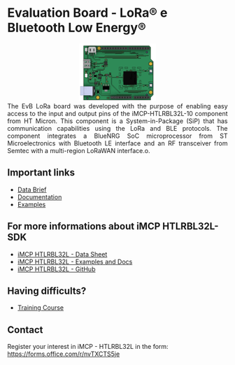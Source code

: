 # Evaluation Board - LoRa® e Bluetooth Low Energy®
<div align="center">
  <img src='/docs/images/evb-lora.png' id="topology" height="35%" width="35%"/>
</div
<br>
<div align="justify">
  The EvB LoRa board was developed with the purpose of enabling easy access to the input and output pins of the iMCP-HTLRBL32L-10 component from HT Micron. This component is a System-in-Package (SiP) that has communication capabilities using the LoRa and BLE protocols. The component integrates a BlueNRG SoC microprocessor from ST Microelectronics with Bluetooth LE interface and an RF transceiver from Semtec with a multi-region LoRaWAN interface.o.
</div>

## Important links

* [Data Brief](https://github.com/Hana-Electronics/EVB-LoRaWAN-HTLRBL32L/blob/main/docs/datacheets/EvB%20LoRa.pdf)
* [Documentation](https://github.com/Hana-Electronics/EVB-LoRaWAN-HTLRBL32L/tree/main/docs)
* [Examples](https://github.com/Hana-Electronics/EVB-LoRaWAN-HTLRBL32L/tree/main/examples)

## For more informations about iMCP HTLRBL32L-SDK 

* [iMCP HTLRBL32L - Data Sheet](https://github.com/htmicron/htlrbl32l/blob/documents/HTLRBL32L-Datasheet/DS002%20Rev.00%20-%20Datasheet%20HTLRBL32L-xx.pdf)
* [iMCP HTLRBL32L - Examples and Docs](https://github.com/htmicron/htlrbl32l/tree/SDK)
* [iMCP HTLRBL32L - GitHub](https://github.com/htmicron/htlrbl32l)

## Having difficults?   
* [Training Course](https://hanaelectronics.com.br/capacitacao/)

## Contact

Register your interest in iMCP - HTLRBL32L in the form: https://forms.office.com/r/nvTXCTS5je


